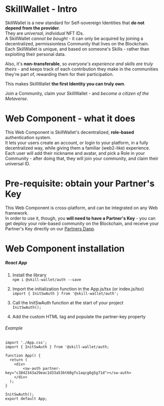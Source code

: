 # SkillWallet - Intro
SkillWallet is a new standard for Self-sovereign Identities that **do not depend from the provider**.  
They are _universal_, _individual_ NFT IDs.  
A SkillWallet _cannot be bought_ - it can only be acquired by joining a decentralized, permissionless Community that lives on the Blockchain.  
Each SkillWallet is unique, and based on someone's Skills - rather than exploiting their personal data.  
  
Also, it's **non-transferable**, so _everyone's experience and skills are truly theirs_ - and keeps track of each contribution they make in the communities they're part of, rewarding them for their participation.  
  
This makes SkillWallet **the first Identity you can truly own**.

Join a Community, claim your SkillWallet - and _become a citizen of the Metaverse_.

# Web Component - what it does
This Web Component is SkillWallet's decentralized, **role-based** authentication system.  
It lets your users create an account, or login to your platform, in a fully decentralized way, while giving them a familiar (web2-like) experience.  
Each user will add their nickname and avatar, and pick a Role in your Community - after doing that, they will join your community, and claim their universal ID.  

# Pre-requisite: obtain your Partner's Key

This Web Component is cross-platform, and can be integrated on any Web framework.  
In order to use it, though, you **will need to have a Partner's Key** - you can get deploy your role-based community on the Blockchain, and receive your Partner's Key directly on our [Partners Dapp](https://partners.skillwallet.id).

# Web Component installation

##### React App

1. Install the library  
   `npm i @skill-wallet/auth --save`

2. Import the initialization function in the App.js/tsx (or index.js/tsx)  
   `import { InitSwAuth } from '@skill-wallet/auth';`

3. Call the InitSwAuth function at the start of your project  
   `InitSwAuth();`

4. Add the custom HTML tag and populate the partner-key property

###### Example

```
import './App.css';
import { InitSwAuth } from '@skill-wallet/auth;

function App() {
  return (
    <div>
        <sw-auth partner-key="c3842343a29eac1d33a53bt60gfs1aqcg6g5g71d"></sw-auth>
    </div>
  );
}

InitSwAuth();
export default App;
```
